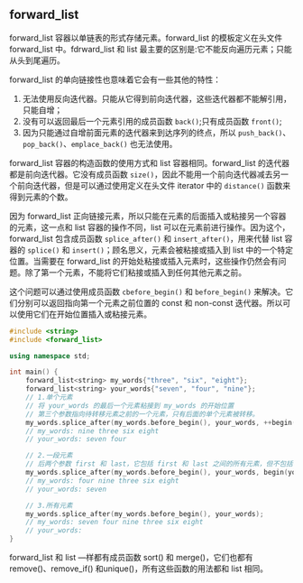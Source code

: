 ## forward_list

forward_list 容器以单链表的形式存储元素。forward_list 的模板定义在头文件 forward_list 中。fdrward_list 和 list 最主要的区别是:它不能反向遍历元素；只能从头到尾遍历。

forward_list 的单向链接性也意味着它会有一些其他的特性：

1. 无法使用反向迭代器。只能从它得到前向迭代器，这些迭代器都不能解引用，只能自增；
2. 没有可以返回最后一个元素引用的成员函数 `back()`;只有成员函数 `front()`;
3. 因为只能通过自增前面元素的迭代器来到达序列的终点，所以 `push_back()`、`pop_back()`、`emplace_back()` 也无法使用。

forward_list 容器的构造函数的使用方式和 list 容器相同。forward_list 的迭代器都是前向迭代器。它没有成员函数 `size()`，因此不能用一个前向迭代器减去另一个前向迭代器，但是可以通过使用定义在头文件 iterator 中的 `distance()` 函数来得到元素的个数。

因为 forward_list 正向链接元素，所以只能在元素的后面插入或粘接另一个容器的元素，这一点和 list 容器的操作不同，list 可以在元素前进行操作。因为这个，forward_list 包含成员函数 `splice_after()` 和 `insert_after()`，用来代替 list 容器的 `splice()` 和 `insert()`；顾名思义，元素会被粘接或插入到 list 中的一个特定位置。当需要在 forward_list 的开始处粘接或插入元素时，这些操作仍然会有问题。除了第一个元素，不能将它们粘接或插入到任何其他元素之前。

这个问题可以通过使用成员函数 `cbefore_begin()` 和 `before_begin()` 来解决。它们分别可以返回指向第一个元素之前位置的 const 和 non-const 迭代器。所以可以使用它们在开始位置插入或粘接元素。

```c++
#include <string>
#include <forward_list>

using namespace std;

int main() {
    forward_list<string> my_words{"three", "six", "eight"};
    forward_list<string> your_words{"seven", "four", "nine"};
    // 1.单个元素
    // 将 your_words 的最后一个元素粘接到 my_words 的开始位置
    // 第三个参数指向待转移元素之前的一个元素，只有后面的单个元素被转移。
    my_words.splice_after(my_words.before_begin(), your_words, ++begin(your_words));
    // my_words: nine three six eight
    // your_words: seven four

    // 2.一段元素
    // 后两个参数 first 和 last，它包括 first 和 last 之间的所有元素，但不包括 first 和 last 元素本身
    my_words.splice_after(my_words.before_begin(), your_words, begin(your_words), end(your_words));
    // my_words: four nine three six eight
    // your_words: seven

    // 3.所有元素
    my_words.splice_after(my_words.before_begin(), your_words);
    // my_words: seven four nine three six eight
    // your_words: 
}
```

forward_list 和 list —样都有成员函数 sort() 和 merge()，它们也都有 remove()、remove_if() 和unique()，所有这些函数的用法都和 list 相同。